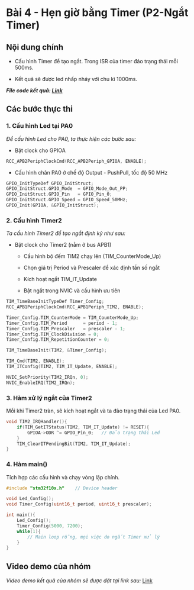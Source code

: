 # Bài 4 - Hẹn giờ bằng Timer (P2-Ngắt Timer)

## Nội dung chính

- Cấu hình Timer để tạo ngắt. Trong ISR của timer đảo trạng thái mỗi 500ms.

- Kết quả sẽ được led nhấp nháy với chu kì 1000ms.

***File code kết quả: [Link](https://github.com/NguyenVuTatKhang/EmbeddedSystemNhom1/blob/main/bai4/timer_irq/user/main.c)***

## Các bước thực thi

### 1. Cấu hình Led tại PA0

_Để cấu hình Led cho PA0, ta thực hiện các bước sau:_

- Bật clock cho GPIOA

```c
RCC_APB2PeriphClockCmd(RCC_APB2Periph_GPIOA, ENABLE);
```

- Cấu hình chân PA0 ở chế độ Output - PushPull, tốc độ 50 MHz

```c
GPIO_InitTypeDef GPIO_InitStruct;
GPIO_InitStruct.GPIO_Mode  = GPIO_Mode_Out_PP;
GPIO_InitStruct.GPIO_Pin   = GPIO_Pin_0;
GPIO_InitStruct.GPIO_Speed = GPIO_Speed_50MHz;
GPIO_Init(GPIOA, &GPIO_InitStruct);
```

### 2. Cấu hình Timer2

_Ta cấu hình Timer2 để tạo ngắt định kỳ như sau:_

- Bật clock cho Timer2 (nằm ở bus APB1)

	+ Cấu hình bộ đếm TIM2 chạy lên (TIM_CounterMode_Up)

	+ Chọn giá trị Period và Prescaler để xác định tần số ngắt

	+ Kích hoạt ngắt TIM_IT_Update

	+ Bật ngắt trong NVIC và cấu hình ưu tiên

```c
TIM_TimeBaseInitTypeDef Timer_Config;
RCC_APB1PeriphClockCmd(RCC_APB1Periph_TIM2, ENABLE);

Timer_Config.TIM_CounterMode = TIM_CounterMode_Up;
Timer_Config.TIM_Period      = period - 1;
Timer_Config.TIM_Prescaler   = prescaler - 1;
Timer_Config.TIM_ClockDivision = 0;
Timer_Config.TIM_RepetitionCounter = 0;

TIM_TimeBaseInit(TIM2, &Timer_Config);

TIM_Cmd(TIM2, ENABLE);	
TIM_ITConfig(TIM2, TIM_IT_Update, ENABLE);

NVIC_SetPriority(TIM2_IRQn, 0);
NVIC_EnableIRQ(TIM2_IRQn);
```

### 3. Hàm xử lý ngắt của Timer2

Mỗi khi Timer2 tràn, sẽ kích hoạt ngắt và ta đảo trạng thái của Led PA0.

```c
void TIM2_IRQHandler(){
	if(TIM_GetITStatus(TIM2, TIM_IT_Update) != RESET){
		GPIOA->ODR ^= GPIO_Pin_0;   // Đảo trạng thái Led
	}
	TIM_ClearITPendingBit(TIM2, TIM_IT_Update);
}
```

### 4. Hàm main()

Tích hợp các cấu hình và chạy vòng lặp chính.

```c
#include "stm32f10x.h"    // Device header

void Led_Config();
void Timer_Config(uint16_t period, uint16_t prescaler);

int main(){
	Led_Config();
	Timer_Config(5000, 7200);
	while(1){
		// Main loop rỗng, mọi việc do ngắt Timer xử lý
	}
}
```

## Video demo của nhóm 

_Video demo kết quả của nhóm sẽ được đặt tại link sau:_
[Link](https://drive.google.com/file/d/1EgeH4ssygYtohvyeIW6RTsmqJtF0CMg-/view?usp=sharing)
